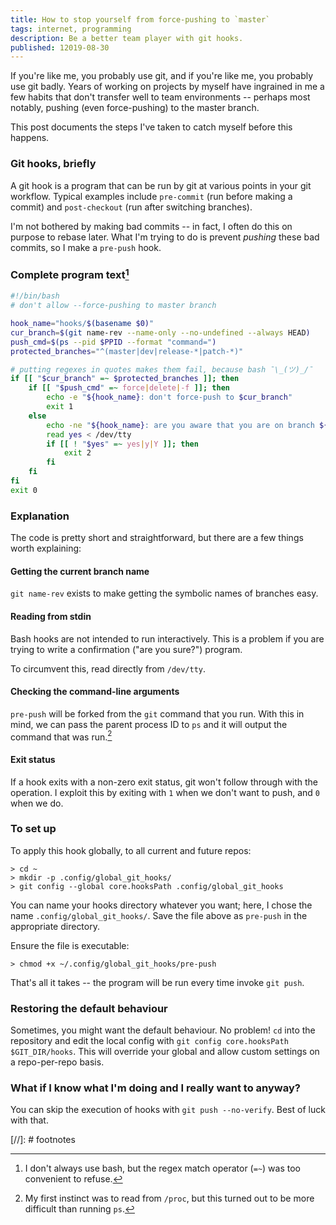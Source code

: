 ```yaml
---
title: How to stop yourself from force-pushing to `master`
tags: internet, programming
description: Be a better team player with git hooks.
published: 12019-08-30
---
```


If you're like me, you probably use git, and if you're like me, you probably use git badly. Years of working on projects by myself have ingrained in me a few habits that don't transfer well to team environments -- perhaps most notably, pushing (even force-pushing) to the master branch.

This post documents the steps I've taken to catch myself before this happens.

### Git hooks, briefly

A git hook is a program that can be run by git at various points in your git workflow. Typical examples include `pre-commit` (run before making a commit) and `post-checkout` (run after switching branches).

I'm not bothered by making bad commits -- in fact, I often do this on purpose to rebase later. What I'm trying to do is prevent *pushing* these bad commits, so I make a `pre-push` hook.

### Complete program text[^bash]

```bash
#!/bin/bash
# don't allow --force-pushing to master branch

hook_name="hooks/$(basename $0)"
cur_branch=$(git name-rev --name-only --no-undefined --always HEAD)
push_cmd=$(ps --pid $PPID --format "command=")
protected_branches="^(master|dev|release-*|patch-*)"

# putting regexes in quotes makes them fail, because bash ¯\_(ツ)_/¯
if [[ "$cur_branch" =~ $protected_branches ]]; then
    if [[ "$push_cmd" =~ force|delete|-f ]]; then
        echo -e "${hook_name}: don't force-push to $cur_branch"
        exit 1
    else
        echo -ne "${hook_name}: are you aware that you are on branch ${cur_branch}? "
        read yes < /dev/tty
        if [[ ! "$yes" =~ yes|y|Y ]]; then
            exit 2
        fi
    fi
fi
exit 0
```

### Explanation

The code is pretty short and straightforward, but there are a few things worth explaining:

#### Getting the current branch name

`git name-rev` exists to make getting the symbolic names of branches easy.

#### Reading from stdin

Bash hooks are not intended to run interactively. This is a problem if you are trying to write a confirmation ("are you sure?") program.

To circumvent this, read directly from `/dev/tty`.

#### Checking the command-line arguments

`pre-push` will be forked from the `git` command that you run. With this in mind, we can pass the parent process ID to `ps` and it will output the command that was run.[^proc]

#### Exit status

If a hook exits with a non-zero exit status, git won't follow through with the operation. I exploit this by exiting with `1` when we don't want to push, and `0` when we do.

### To set up

To apply this hook globally, to all current and future repos:

```
> cd ~
> mkdir -p .config/global_git_hooks/
> git config --global core.hooksPath .config/global_git_hooks
```

You can name your hooks directory whatever you want; here, I chose the name `.config/global_git_hooks/`. Save the file above as `pre-push` in the appropriate directory.

Ensure the file is executable:

```
> chmod +x ~/.config/global_git_hooks/pre-push
```

That's all it takes -- the program will be run every time invoke `git push`.

### Restoring the default behaviour

Sometimes, you might want the default behaviour. No problem! `cd` into the repository and edit the local config with `git config core.hooksPath $GIT_DIR/hooks`. This will override your global and allow custom settings on a repo-per-repo basis.

### What if I know what I'm doing and I really want to anyway?

You can skip the execution of hooks with `git push --no-verify`. Best of luck with that.

[//]: # footnotes

[^bash]: I don't always use bash, but the regex match operator (`=~`) was too convenient to refuse.
[^proc]: My first instinct was to read from `/proc`, but this turned out to be more difficult than running `ps`.
